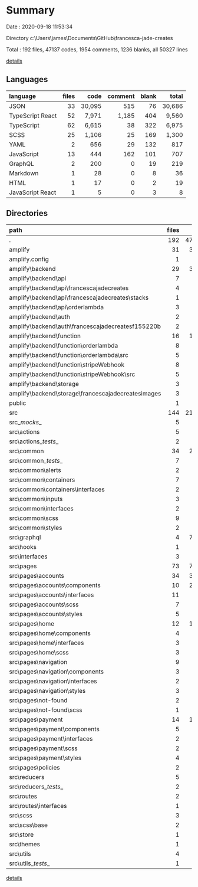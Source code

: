 # Summary

Date : 2020-09-18 11:53:34

Directory c:\Users\james\Documents\GitHub\francesca-jade-creates

Total : 192 files,  47137 codes, 1954 comments, 1236 blanks, all 50327 lines

[details](details.md)

## Languages
| language | files | code | comment | blank | total |
| :--- | ---: | ---: | ---: | ---: | ---: |
| JSON | 33 | 30,095 | 515 | 76 | 30,686 |
| TypeScript React | 52 | 7,971 | 1,185 | 404 | 9,560 |
| TypeScript | 62 | 6,615 | 38 | 322 | 6,975 |
| SCSS | 25 | 1,106 | 25 | 169 | 1,300 |
| YAML | 2 | 656 | 29 | 132 | 817 |
| JavaScript | 13 | 444 | 162 | 101 | 707 |
| GraphQL | 2 | 200 | 0 | 19 | 219 |
| Markdown | 1 | 28 | 0 | 8 | 36 |
| HTML | 1 | 17 | 0 | 2 | 19 |
| JavaScript React | 1 | 5 | 0 | 3 | 8 |

## Directories
| path | files | code | comment | blank | total |
| :--- | ---: | ---: | ---: | ---: | ---: |
| . | 192 | 47,137 | 1,954 | 1,236 | 50,327 |
| amplify | 31 | 3,607 | 533 | 242 | 4,382 |
| amplify\.config | 1 | 17 | 0 | 0 | 17 |
| amplify\backend | 29 | 3,565 | 533 | 242 | 4,340 |
| amplify\backend\api | 7 | 857 | 0 | 66 | 923 |
| amplify\backend\api\francescajadecreates | 4 | 196 | 0 | 13 | 209 |
| amplify\backend\api\francescajadecreates\stacks | 1 | 61 | 0 | 0 | 61 |
| amplify\backend\api\orderlambda | 3 | 661 | 0 | 53 | 714 |
| amplify\backend\auth | 2 | 710 | 29 | 131 | 870 |
| amplify\backend\auth\francescajadecreatesf155220b | 2 | 710 | 29 | 131 | 870 |
| amplify\backend\function | 16 | 1,610 | 115 | 39 | 1,764 |
| amplify\backend\function\orderlambda | 8 | 690 | 12 | 16 | 718 |
| amplify\backend\function\orderlambda\src | 5 | 502 | 12 | 16 | 530 |
| amplify\backend\function\stripeWebhook | 8 | 920 | 103 | 23 | 1,046 |
| amplify\backend\function\stripeWebhook\src | 5 | 724 | 18 | 23 | 765 |
| amplify\backend\storage | 3 | 298 | 389 | 6 | 693 |
| amplify\backend\storage\francescajadecreatesimages | 3 | 298 | 389 | 6 | 693 |
| public | 1 | 17 | 0 | 2 | 19 |
| src | 144 | 21,150 | 1,249 | 901 | 23,300 |
| src\__mocks__ | 5 | 86 | 0 | 10 | 96 |
| src\actions | 5 | 200 | 1 | 27 | 228 |
| src\actions\__tests__ | 2 | 50 | 0 | 7 | 57 |
| src\common | 34 | 2,485 | 301 | 197 | 2,983 |
| src\common\__tests__ | 7 | 679 | 131 | 51 | 861 |
| src\common\alerts | 2 | 165 | 1 | 9 | 175 |
| src\common\containers | 7 | 947 | 144 | 47 | 1,138 |
| src\common\containers\interfaces | 2 | 43 | 0 | 7 | 50 |
| src\common\inputs | 3 | 127 | 9 | 14 | 150 |
| src\common\interfaces | 2 | 19 | 0 | 3 | 22 |
| src\common\scss | 9 | 425 | 3 | 58 | 486 |
| src\common\styles | 2 | 37 | 0 | 5 | 42 |
| src\graphql | 4 | 7,171 | 9 | 6 | 7,186 |
| src\hooks | 1 | 14 | 0 | 6 | 20 |
| src\interfaces | 3 | 130 | 4 | 32 | 166 |
| src\pages | 73 | 7,364 | 809 | 449 | 8,622 |
| src\pages\accounts | 34 | 3,968 | 374 | 236 | 4,578 |
| src\pages\accounts\components | 10 | 2,936 | 359 | 114 | 3,409 |
| src\pages\accounts\interfaces | 11 | 333 | 2 | 50 | 385 |
| src\pages\accounts\scss | 7 | 231 | 13 | 43 | 287 |
| src\pages\accounts\styles | 5 | 301 | 0 | 15 | 316 |
| src\pages\home | 12 | 1,268 | 7 | 88 | 1,363 |
| src\pages\home\components | 4 | 731 | 1 | 28 | 760 |
| src\pages\home\interfaces | 3 | 61 | 1 | 9 | 71 |
| src\pages\home\scss | 3 | 290 | 0 | 41 | 331 |
| src\pages\navigation | 9 | 647 | 41 | 32 | 720 |
| src\pages\navigation\components | 3 | 386 | 17 | 14 | 417 |
| src\pages\navigation\interfaces | 2 | 24 | 1 | 5 | 30 |
| src\pages\navigation\styles | 3 | 147 | 2 | 7 | 156 |
| src\pages\not-found | 2 | 45 | 0 | 8 | 53 |
| src\pages\not-found\scss | 1 | 31 | 0 | 5 | 36 |
| src\pages\payment | 14 | 1,263 | 387 | 78 | 1,728 |
| src\pages\payment\components | 5 | 673 | 311 | 38 | 1,022 |
| src\pages\payment\interfaces | 2 | 51 | 0 | 8 | 59 |
| src\pages\payment\scss | 2 | 60 | 0 | 9 | 69 |
| src\pages\payment\styles | 4 | 257 | 0 | 11 | 268 |
| src\pages\policies | 2 | 173 | 0 | 7 | 180 |
| src\reducers | 5 | 376 | 6 | 22 | 404 |
| src\reducers\__tests__ | 2 | 136 | 2 | 9 | 147 |
| src\routes | 2 | 386 | 91 | 22 | 499 |
| src\routes\interfaces | 1 | 78 | 0 | 7 | 85 |
| src\scss | 3 | 69 | 9 | 13 | 91 |
| src\scss\base | 2 | 47 | 3 | 7 | 57 |
| src\store | 1 | 37 | 1 | 9 | 47 |
| src\themes | 1 | 336 | 1 | 14 | 351 |
| src\utils | 4 | 118 | 7 | 20 | 145 |
| src\utils\__tests__ | 1 | 15 | 1 | 2 | 18 |

[details](details.md)